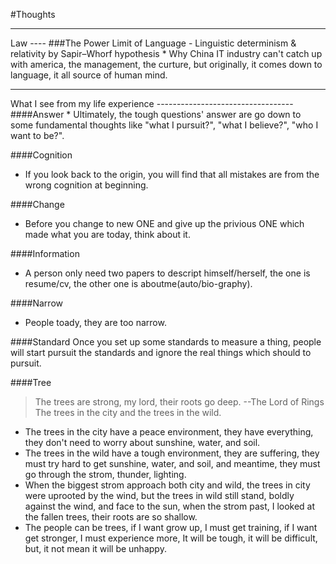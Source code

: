 #Thoughts

<hr>
Law
----
###The Power Limit of Language - Linguistic determinism & relativity by Sapir–Whorf hypothesis
* Why China IT industry can't catch up with america, the management, the curture, but originally, it comes down to language, it all source of human mind.

<hr>
What I see from my life experience
----------------------------------
####Answer
* Ultimately, the tough questions' answer are go down to some fundamental thoughts like "what I pursuit?", "what I believe?", "who I want to be?".

####Cognition
* If you look back to the origin, you will find that all mistakes are from the wrong cognition at beginning.  

####Change
* Before you change to new ONE and give up the privious ONE which made what you are today, think about it.

####Information
* A person only need two papers to descript himself/herself, the one is resume/cv, the other one is aboutme(auto/bio-graphy).

####Narrow
* People toady, they are too narrow.

####Standard
Once you set up some standards to measure a thing, people will start pursuit the standards and ignore the real things which should to pursuit.

####Tree
> The trees are strong, my lord, their roots go deep. --The Lord of Rings   
The trees in the city and the trees in the wild.  
* The trees in the city have a peace environment, they have everything, they don't need to worry about sunshine, water, and soil.  
* The trees in the wild have a tough environment, they are suffering, they must try hard to get sunshine, water, and soil, and meantime, they must go through the strom, thunder, lighting.  
* When the biggest strom approach both city and wild, the trees in city were uprooted by the wind, but the trees in wild still stand, boldly against the wind, and face to the sun, when the strom past, I looked at the fallen trees, their roots are so shallow.  
* The people can be trees, if I want grow up, I must get training, if I want get stronger, I must experience more, It will be tough, it will be difficult, but, it not mean it will be unhappy.  
